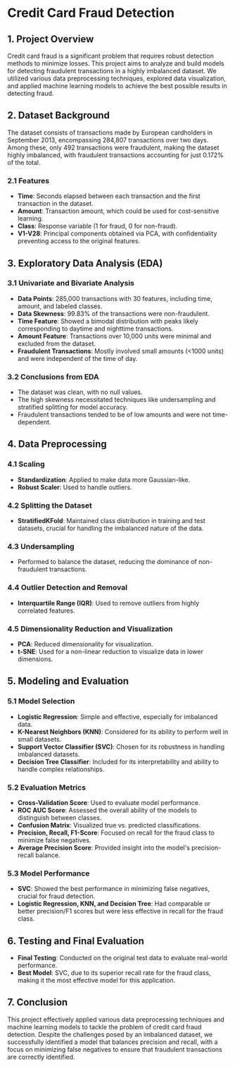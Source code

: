 # Credit Card Fraud Detection

## 1. Project Overview
Credit card fraud is a significant problem that requires robust detection methods to minimize losses. This project aims to analyze and build models for detecting fraudulent transactions in a highly imbalanced dataset. We utilized various data preprocessing techniques, explored data visualization, and applied machine learning models to achieve the best possible results in detecting fraud.

## 2. Dataset Background
The dataset consists of transactions made by European cardholders in September 2013, encompassing 284,807 transactions over two days. Among these, only 492 transactions were fraudulent, making the dataset highly imbalanced, with fraudulent transactions accounting for just 0.172% of the total.

### 2.1 Features
- **Time**: Seconds elapsed between each transaction and the first transaction in the dataset.
- **Amount**: Transaction amount, which could be used for cost-sensitive learning.
- **Class**: Response variable (1 for fraud, 0 for non-fraud).
- **V1-V28**: Principal components obtained via PCA, with confidentiality preventing access to the original features.

## 3. Exploratory Data Analysis (EDA)
### 3.1 Univariate and Bivariate Analysis
- **Data Points**: 285,000 transactions with 30 features, including time, amount, and labeled classes.
- **Data Skewness**: 99.83% of the transactions were non-fraudulent.
- **Time Feature**: Showed a bimodal distribution with peaks likely corresponding to daytime and nighttime transactions.
- **Amount Feature**: Transactions over 10,000 units were minimal and excluded from the dataset.
- **Fraudulent Transactions**: Mostly involved small amounts (<1000 units) and were independent of the time of day.

### 3.2 Conclusions from EDA
- The dataset was clean, with no null values.
- The high skewness necessitated techniques like undersampling and stratified splitting for model accuracy.
- Fraudulent transactions tended to be of low amounts and were not time-dependent.

## 4. Data Preprocessing
### 4.1 Scaling
- **Standardization**: Applied to make data more Gaussian-like.
- **Robust Scaler**: Used to handle outliers.

### 4.2 Splitting the Dataset
- **StratifiedKFold**: Maintained class distribution in training and test datasets, crucial for handling the imbalanced nature of the data.

### 4.3 Undersampling
- Performed to balance the dataset, reducing the dominance of non-fraudulent transactions.

### 4.4 Outlier Detection and Removal
- **Interquartile Range (IQR)**: Used to remove outliers from highly correlated features.

### 4.5 Dimensionality Reduction and Visualization
- **PCA**: Reduced dimensionality for visualization.
- **t-SNE**: Used for a non-linear reduction to visualize data in lower dimensions.

## 5. Modeling and Evaluation
### 5.1 Model Selection
- **Logistic Regression**: Simple and effective, especially for imbalanced data.
- **K-Nearest Neighbors (KNN)**: Considered for its ability to perform well in small datasets.
- **Support Vector Classifier (SVC)**: Chosen for its robustness in handling imbalanced datasets.
- **Decision Tree Classifier**: Included for its interpretability and ability to handle complex relationships.

### 5.2 Evaluation Metrics
- **Cross-Validation Score**: Used to evaluate model performance.
- **ROC AUC Score**: Assessed the overall ability of the models to distinguish between classes.
- **Confusion Matrix**: Visualized true vs. predicted classifications.
- **Precision, Recall, F1-Score**: Focused on recall for the fraud class to minimize false negatives.
- **Average Precision Score**: Provided insight into the model's precision-recall balance.

### 5.3 Model Performance
- **SVC**: Showed the best performance in minimizing false negatives, crucial for fraud detection.
- **Logistic Regression, KNN, and Decision Tree**: Had comparable or better precision/F1 scores but were less effective in recall for the fraud class.

## 6. Testing and Final Evaluation
- **Final Testing**: Conducted on the original test data to evaluate real-world performance.
- **Best Model**: SVC, due to its superior recall rate for the fraud class, making it the most effective model for this application.

## 7. Conclusion
This project effectively applied various data preprocessing techniques and machine learning models to tackle the problem of credit card fraud detection. Despite the challenges posed by an imbalanced dataset, we successfully identified a model that balances precision and recall, with a focus on minimizing false negatives to ensure that fraudulent transactions are correctly identified.

